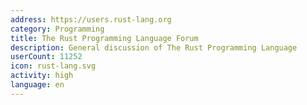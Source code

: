 ```yaml
---
address: https://users.rust-lang.org
category: Programming
title: The Rust Programming Language Forum
description: General discussion of The Rust Programming Language
userCount: 11252
icon: rust-lang.svg
activity: high
language: en
---
```


